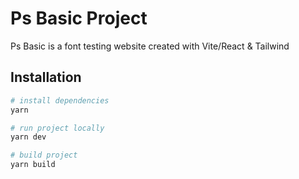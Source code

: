 # Ps Basic Project

Ps Basic is a font testing website created with Vite/React & Tailwind

## Installation

```bash
# install dependencies
yarn

# run project locally
yarn dev

# build project
yarn build
```
